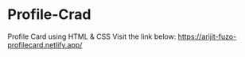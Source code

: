 # Profile-Crad
Profile Card using HTML & CSS
Visit the link below:
https://arijit-fuzo-profilecard.netlify.app/
